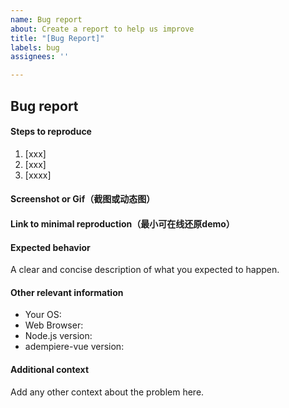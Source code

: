 ```yaml
---
name: Bug report
about: Create a report to help us improve
title: "[Bug Report]"
labels: bug
assignees: ''

---
```

<!--
    Note: In order to better solve your problem, please refer to the template to provide complete information, accurately describe the problem, and the incomplete information issue will be closed.
-->
## Bug report

#### Steps to reproduce

1. [xxx]
2. [xxx]
3. [xxxx]

#### Screenshot or Gif（截图或动态图）


#### Link to minimal reproduction（最小可在线还原demo）

<!--
Please only use Codepen, JSFiddle, CodeSandbox or a github repo
-->

#### Expected behavior
A clear and concise description of what you expected to happen.

#### Other relevant information
- Your OS:
- Web Browser:
- Node.js version:
- adempiere-vue version:

#### Additional context
Add any other context about the problem here.
